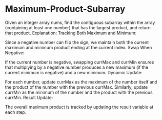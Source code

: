 # Maximum-Product-Subarray
Given an integer array nums, find the contiguous subarray within the array (containing at least one number) that has the largest product, and return that product.
Explanation:
Tracking Both Maximum and Minimum:

Since a negative number can flip the sign, we maintain both the current maximum and minimum product ending at the current index.
Swap When Negative:

If the current number is negative, swapping currMax and currMin ensures that multiplying by a negative number produces a new maximum (if the current minimum is negative) and a new minimum.
Dynamic Update:

For each number, update currMax as the maximum of the number itself and the product of the number with the previous currMax.
Similarly, update currMin as the minimum of the number and the product with the previous currMin.
Result Update:

The overall maximum product is tracked by updating the result variable at each step.
